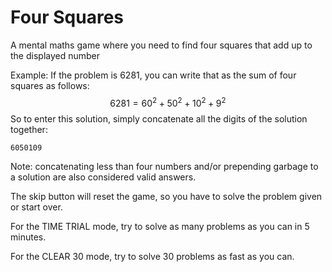 # Four Squares

A mental maths game where you need to find four squares that add up to the displayed number

Example: If the problem is 6281, you can write that as the sum of four squares as follows:
$$6281 = 60^2 + 50^2 + 10^2 + 9^2$$
So to enter this solution, simply concatenate all the digits of the solution together:
```
6050109
```
Note: concatenating less than four numbers and/or prepending garbage to a solution are also considered valid answers.

The skip button will reset the game, so you have to solve the problem given or start over.

For the TIME TRIAL mode, try to solve as many problems as you can in 5 minutes.

For the CLEAR 30 mode, try to solve 30 problems as fast as you can.

